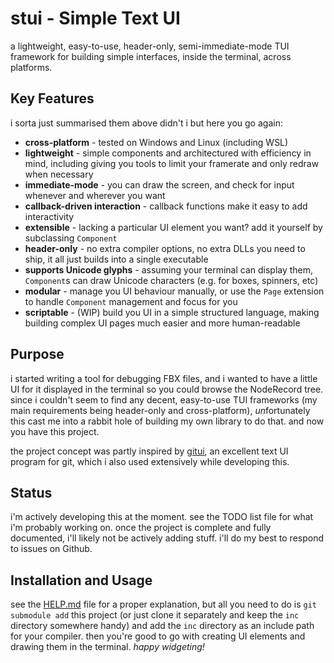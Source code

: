 # stui - Simple Text UI

a lightweight, easy-to-use, header-only, semi-immediate-mode TUI framework for building simple interfaces, inside the terminal, across platforms.

## Key Features

i sorta just summarised them above didn't i but here you go again:
- **cross-platform** - tested on Windows and Linux (including WSL)
- **lightweight** - simple components and architectured with efficiency in mind, including giving you tools to limit your framerate and only redraw when necessary
- **immediate-mode** - you can draw the screen, and check for input whenever and wherever you want
- **callback-driven interaction** - callback functions make it easy to add interactivity
- **extensible** - lacking a particular UI element you want? add it yourself by subclassing `Component`
- **header-only** - no extra compiler options, no extra DLLs you need to ship, it all just builds into a single executable
- **supports Unicode glyphs** - assuming your terminal can display them, `Component`s can draw Unicode characters (e.g. for boxes, spinners, etc)
- **modular** - manage you UI behaviour manually, or use the `Page` extension to handle `Component` management and focus for you
- **scriptable** - (WIP) build you UI in a simple structured language, making building complex UI pages much easier and more human-readable

## Purpose

i started writing a tool for debugging FBX files, and i wanted to have a little UI for it displayed in the terminal so you could browse the NodeRecord tree. since i couldn't seem to find any decent, easy-to-use TUI frameworks (my main requirements being header-only and cross-platform), *un*fortunately this cast me into a rabbit hole of building my own library to do that. and now you have this project.

the project concept was partly inspired by [gitui](https://github.com/extrawurst/gitui), an excellent text UI program for git, which i also used extensively while developing this.

## Status

i'm actively developing this at the moment. see the TODO list file for what i'm probably working on. once the project is complete and fully documented, i'll likely not be actively adding stuff. i'll do my best to respond to issues on Github.

## Installation and Usage

see the [HELP.md](help.md) file for a proper explanation, but all you need to do is `git submodule add` this project (or just clone it separately and keep the `inc` directory somewhere handy) and add the `inc` directory as an include path for your compiler. then you're good to go with creating UI elements and drawing them in the terminal. _happy widgeting!_